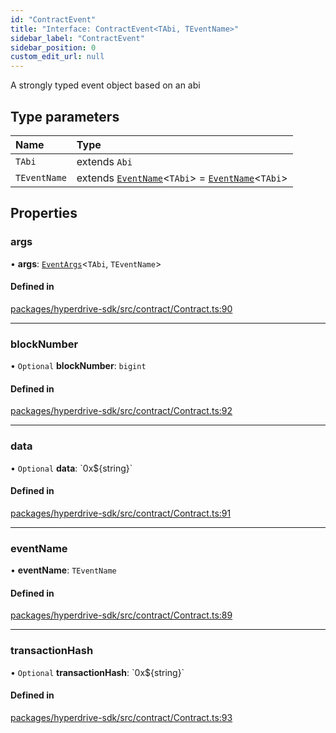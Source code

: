 ```yaml
---
id: "ContractEvent"
title: "Interface: ContractEvent<TAbi, TEventName>"
sidebar_label: "ContractEvent"
sidebar_position: 0
custom_edit_url: null
---
```


A strongly typed event object based on an abi

## Type parameters

| Name | Type |
| :------ | :------ |
| `TAbi` | extends `Abi` |
| `TEventName` | extends [`EventName`](../modules.md#eventname)<`TAbi`\> = [`EventName`](../modules.md#eventname)<`TAbi`\> |

## Properties

### args

• **args**: [`EventArgs`](../modules.md#eventargs)<`TAbi`, `TEventName`\>

#### Defined in

[packages/hyperdrive-sdk/src/contract/Contract.ts:90](https://github.com/delvtech/hyperdrive-monorepo/blob/4f356e4/packages/hyperdrive-sdk/src/contract/Contract.ts#L90)

___

### blockNumber

• `Optional` **blockNumber**: `bigint`

#### Defined in

[packages/hyperdrive-sdk/src/contract/Contract.ts:92](https://github.com/delvtech/hyperdrive-monorepo/blob/4f356e4/packages/hyperdrive-sdk/src/contract/Contract.ts#L92)

___

### data

• `Optional` **data**: \`0x${string}\`

#### Defined in

[packages/hyperdrive-sdk/src/contract/Contract.ts:91](https://github.com/delvtech/hyperdrive-monorepo/blob/4f356e4/packages/hyperdrive-sdk/src/contract/Contract.ts#L91)

___

### eventName

• **eventName**: `TEventName`

#### Defined in

[packages/hyperdrive-sdk/src/contract/Contract.ts:89](https://github.com/delvtech/hyperdrive-monorepo/blob/4f356e4/packages/hyperdrive-sdk/src/contract/Contract.ts#L89)

___

### transactionHash

• `Optional` **transactionHash**: \`0x${string}\`

#### Defined in

[packages/hyperdrive-sdk/src/contract/Contract.ts:93](https://github.com/delvtech/hyperdrive-monorepo/blob/4f356e4/packages/hyperdrive-sdk/src/contract/Contract.ts#L93)
